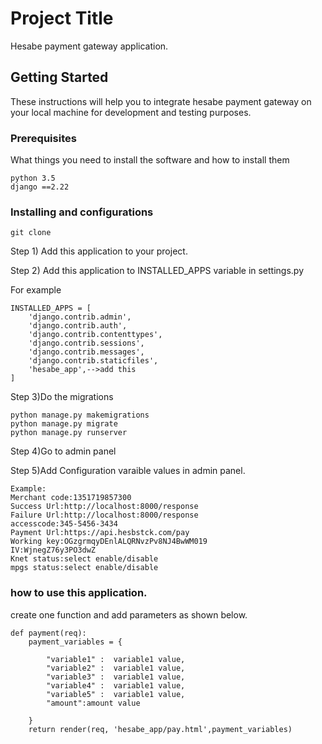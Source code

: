 # Project Title

Hesabe payment gateway application.

## Getting Started

These instructions will help you to integrate hesabe payment gateway on your local machine for development and testing purposes. 

### Prerequisites

What things you need to install the software and how to install them


```
python 3.5
django ==2.22
```

### Installing and configurations

```
git clone 

```

Step 1) Add this application to your project.

Step 2) Add this application to INSTALLED_APPS variable in settings.py

For example
```
INSTALLED_APPS = [
    'django.contrib.admin',
    'django.contrib.auth',
    'django.contrib.contenttypes',
    'django.contrib.sessions',
    'django.contrib.messages',
    'django.contrib.staticfiles',
    'hesabe_app',-->add this 
]
```
Step 3)Do the migrations 

```
python manage.py makemigrations
python manage.py migrate
python manage.py runserver

```
Step 4)Go to admin panel

Step 5)Add  Configuration varaible values in admin panel.
```
Example:
Merchant code:1351719857300
Success Url:http://localhost:8000/response
Failure Url:http://localhost:8000/response
accesscode:345-5456-3434
Payment Url:https://api.hesbstck.com/pay
Working key:OGzgrmqyDEnlALQRNvzPv8NJ4BwWM019
IV:WjnegZ76y3PO3dwZ
Knet status:select enable/disable
mpgs status:select enable/disable
```

### how to use this application.

create one function and add parameters as shown below.
```
def payment(req):
	payment_variables = {

		"variable1" :  variable1 value,
		"variable2" :  variable1 value,
		"variable3" :  variable1 value,
		"variable4" :  variable1 value,
		"variable5" :  variable1 value,
		"amount":amount value

	}
	return render(req, 'hesabe_app/pay.html',payment_variables)

```

